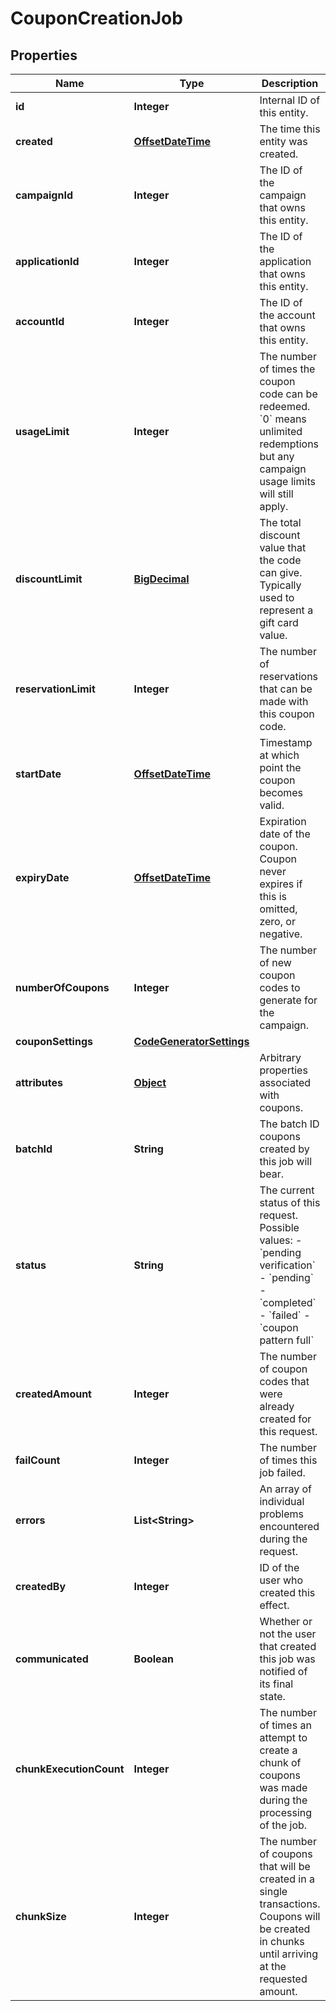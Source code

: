 

# CouponCreationJob


## Properties

Name | Type | Description | Notes
------------ | ------------- | ------------- | -------------
**id** | **Integer** | Internal ID of this entity. | 
**created** | [**OffsetDateTime**](OffsetDateTime.md) | The time this entity was created. | 
**campaignId** | **Integer** | The ID of the campaign that owns this entity. | 
**applicationId** | **Integer** | The ID of the application that owns this entity. | 
**accountId** | **Integer** | The ID of the account that owns this entity. | 
**usageLimit** | **Integer** | The number of times the coupon code can be redeemed. &#x60;0&#x60; means unlimited redemptions but any campaign usage limits will still apply.  | 
**discountLimit** | [**BigDecimal**](BigDecimal.md) | The total discount value that the code can give. Typically used to represent a gift card value.  |  [optional]
**reservationLimit** | **Integer** | The number of reservations that can be made with this coupon code.  |  [optional]
**startDate** | [**OffsetDateTime**](OffsetDateTime.md) | Timestamp at which point the coupon becomes valid. |  [optional]
**expiryDate** | [**OffsetDateTime**](OffsetDateTime.md) | Expiration date of the coupon. Coupon never expires if this is omitted, zero, or negative. |  [optional]
**numberOfCoupons** | **Integer** | The number of new coupon codes to generate for the campaign. | 
**couponSettings** | [**CodeGeneratorSettings**](CodeGeneratorSettings.md) |  |  [optional]
**attributes** | [**Object**](.md) | Arbitrary properties associated with coupons. | 
**batchId** | **String** | The batch ID coupons created by this job will bear. | 
**status** | **String** | The current status of this request. Possible values: - &#x60;pending verification&#x60; - &#x60;pending&#x60; - &#x60;completed&#x60; - &#x60;failed&#x60; - &#x60;coupon pattern full&#x60;  | 
**createdAmount** | **Integer** | The number of coupon codes that were already created for this request. | 
**failCount** | **Integer** | The number of times this job failed. | 
**errors** | **List&lt;String&gt;** | An array of individual problems encountered during the request. | 
**createdBy** | **Integer** | ID of the user who created this effect. | 
**communicated** | **Boolean** | Whether or not the user that created this job was notified of its final state. | 
**chunkExecutionCount** | **Integer** | The number of times an attempt to create a chunk of coupons was made during the processing of the job. | 
**chunkSize** | **Integer** | The number of coupons that will be created in a single transactions. Coupons will be created in chunks until arriving at the requested amount. |  [optional]




